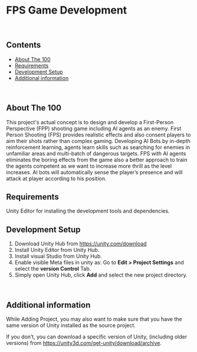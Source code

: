 # FPS Game Development
<br/>


## Contents

* [About The 100](#about-the-100)
* [Requirements](#requirements)
* [Development Setup](#development-setup)
* [Additional information](#additional-information)
<br/>

## About The 100
This project's actual concept is to design and develop a First-Person Perspective (FPP) shooting game including AI agents as an enemy. First Person Shooting (FPS) provides realistic effects and also consent players to aim their shots rather than complex gaming. Developing AI Bots by in-depth reinforcement learning, agents learn skills such as searching for enemies in unfamiliar areas and multi-batch of dangerous targets. FPS with AI agents eliminates the boring effects from the game also a better approach to train the agents competent as we want to increase more thrill as the level increases. AI bots will automatically sense the player’s presence and will attack at player according to his position.
<br/>

Requirements
------------------
Unity Editor for installing the development tools and dependencies.
<br/>

Development Setup
-----------------
1. Download Unity Hub from https://unity.com/download
2. Install Unity Editor from Unity Hub. 
3. Install visual Studio from Unity Hub.
4. Enable visible Meta files in unity as: Go to **Edit > Project Settings** and select the **version Control** Tab.
5. Simply open Unity Hub, click **Add** and select the new project directory.
<br/>

Additional information
----------------------
While Adding Project, you may also want to make sure that you have the same version of Unity installed as the source project.

If you don’t, you can download a specific version of Unity, (including older versions) from https://unity3d.com/get-unity/download/archive.

